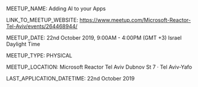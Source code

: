  MEETUP_NAME: Adding AI to your Apps

 LINK_TO_MEETUP_WEBSITE: https://www.meetup.com/Microsoft-Reactor-Tel-Aviv/events/264468944/

 MEETUP_DATE: 22nd October 2019, 9:00AM - 4:00PM (GMT +3) Israel
              Daylight Time 

 MEETUP_TYPE: PHYSICAL

 MEETUP_LOCATION: Microsoft Reactor Tel Aviv
                            Dubnov St 7 · Tel Aviv-Yafo
                           

 LAST_APPLICATION_DATETIME: 22nd October 2019
